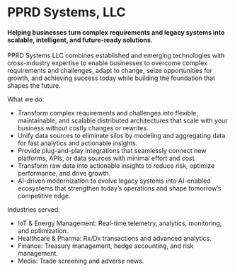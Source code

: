 # PPRD Systems, LLC

#### Helping businesses turn complex requirements and legacy systems into scalable, intelligent, and future-ready solutions.

PPRD Systems LLC combines established and emerging technologies with cross-industry expertise to enable businesses to overcome complex requirements and challenges, adapt to change, seize opportunities for growth, and achieving success today while building the foundation that shapes the future. 

What we do:

- Transform complex requirements and challenges into flexible, maintainable, and scalable distributed architectures that scale with your business without costly changes or rewrites.
- Unify data sources to eliminate silos by modeling and aggregating data for fast analytics and actionable insights.
- Provide plug-and-play integrations that seamlessly connect new platforms, APIs, or data sources with minimal effort and cost.
- Transform raw data into actionable insights to reduce risk, optimize performance, and drive growth.
- AI-driven modernization to evolve legacy systems into AI-enabled ecosystems that strengthen today’s operations and shape tomorrow’s competitive edge.

Industries served:

- IoT & Energy Management: Real-time telemetry, analytics, monitoring, and optimization.
- Healthcare & Pharma: Rx/Dx transactions and advanced analytics.
- Finance: Treasury management, hedge accounting, and risk management.
- Media: Trade screening and adverse news.